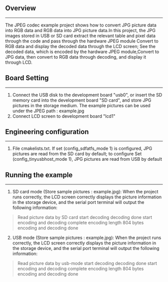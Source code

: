 ## Overview
***
The JPEG codec example project shows how to convert JPG picture data into RGB data and RGB data into JPG picture data.In this project, the JPG images stored in USB or SD card extract the relevant table and pixel data through the code and pass through the hardware JPEG module Convert to RGB data and display the decoded data through the LCD screen; See the decoded data, which is encoded by the hardware JPEG module,Convert to JPG data, then convert to RGB data through decoding, and display it through LCD.

## Board Setting
***
1. Connect the USB disk to the development board "usb0", or insert the SD memory card into the development board "SD card", and store JPG pictures in the storage medium. The example pictures can be used under the JPEG path : example.jpg
2. Connect LCD screen to development board "lcd1"

## Engineering configuration
***
1. File cmakelists.txt. If set (config_sdfatfs_mode 1) is configured, JPG pictures are read from the SD card by default; to configure Set (config_tinyusbhost_mode 1), JPG pictures are read from USB by default

## Running the example
***
1. SD card mode (Store sample pictures : example.jpg):
When the project runs correctly, the LCD screen correctly displays the picture information in the storage device, and the serial port terminal will output the following information:
> Read picture data by SD card
> start decoding
> decoding done
> start encoding and decoding
> complete encoding length 804 bytes
> encoding and decoding done

2. USB mode (Store sample pictures : example.jpg):
When the project runs correctly, the LCD screen correctly displays the picture information in the storage device, and the serial port terminal will output the following information:
> Read picture data by usb-mode
> start decoding
> decoding done
> start encoding and decoding
> complete encoding length 804 bytes
> encoding and decoding done


